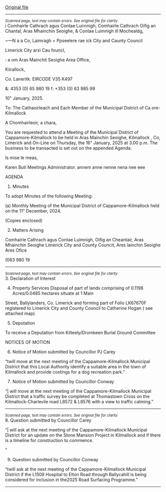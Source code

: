 [Original file](https://www.limerick.ie/sites/default/files/media/documents/2025-01/agenda-meeting-of-the-municipal-district-of-cappamore-kilmallock-16th-january-2025.pdf)

---
*<small>Scanned page, text may contain errors. See original file for clarity</small>*  
i Comhairle Cathrach agus Contae Luirnnigh,
Comhairle Cathrach Oifig an Chantal, Aras Mhainchin Seoighe,
& Contae Luimnigh ill Mochealdg,

~—N a a Co, Laimragh
= Ppseelere rae ick City and Caunty Council

Limerick City arxi Cau founcl,

: a om Aras Mainchit Seoighe Area Office,

Kiirallock,

Co. Laneritk.
EIRCODE V35 K497

&: 4353 (0) 65 980 19
f: +353 (0) 63 985 99

10" January, 2025.

To: The Cathaoirleach and Each Member of the Municipal District of Ca ore-Kilmallock

A Chomhairleoir, a chara,

You are requested to attend a Meeting of the Municipal District of Cappamore-Kilmallock to be
held in Aras Mainchin Seoighe, Kilmallock , Co, Limerick and On-Line on Thursday, the 16"
January, 2025 at 3.00 p.m. The business to be transacted is set out on the appended Agenda.

Is mise le meas,

Karen Buti
Meetings Administrator.
annem anne nenne nena nee eee

AGENDA

1. Minutes

To adopt Minutes of the following Meeting:

(a) Monthly Meeting of the Municipal District of Cappamore-Kilmallock held on the 11"
December, 2024.

(Copies enclosed)

2. Matters Arising

Comhairle Cathrach agus Contae Luimnigh, Oifig an Cheantair, Aras Mhainchin Seoighe
Limerick City and County Councit, Ares lainchin Seoighe Ares Ofice

(063 980 19


---
*<small>Scanned page, text may contain errors. See original file for clarity</small>*  
3. Declaration of Interest

4. Property Services
Disposal of part of lands comprising of 0.1198 Acres/0.0485 hectares situate at 1 Main

Street, Ballylanders, Co. Limerick and forming part of Folio LK67670F registered to Limerick
City and County Council to Catherine Hogan ( see attached map).

5. Deputation

To receive a Deputation from Kilteely/Dromkeen Burial Ground Committee

NOTICES OF MOTION

6. Notice of Motion submitted by Councillor PJ Carey

“twill move at the next meeting of the Cappamore-Kilmallock Municipal District that this Local
Authority identify a suitable area in the town of Kilmallock and provide costings for a dog
recreation park.”

7. Notice of Motion submitted by Councillor Conway

“| will move at the next meeting of the Cappamore-Kilmallock Municipal District that a traffic
survey be completed at Thomastown Cross on the Kilmallock-Charlevile road L8572 & L8576 with
a view to traffic calming.”


---
*<small>Scanned page, text may contain errors. See original file for clarity</small>*  
8. Question submitted by Councillor Carey

“| will ask at the next meeting of the Cappamore-Kilmallock Municipal District for an update on
the Stone Mansion Project in Kilmallock and if there is a timeline for construction to commence.

”

9. Question submitted by Councillor Conway

“twill ask at the next meeting of the Cappamore-Kilmallock Municipal District if the L1509
Hospital to Elton Road through Ballycahill is being considered for inclusion in the2025 Road
Surfacing Programme.”


---
